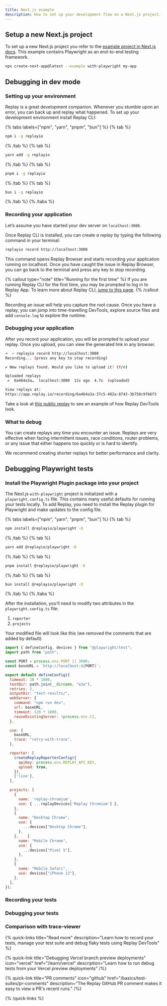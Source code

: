 ```yaml
---
title: Next.js example
description: How to set up your development flow on a Next.js project. You can follow this tutorial step by step if you are starting a new project or jump to a section that is relevant for you.
---
```


## Setup a new Next.js project
To set up a new Next.js project you refer to the [example project in Next.js docs](https://nextjs.org/docs/pages/building-your-application/testing/playwright). This example contains Playwright as an end-to-end testing framework.

```sh
npx create-next-app@latest --example with-playwright my-app
```

## Debugging in dev mode
### Setting up your environment
Replay is a great development companion. Whenever you stumble upon an error, you can back up and replay what happened. To set up your development environment install Replay CLI:

{% tabs labels=["npm", "yarn", "pnpm", "bun"] %}
{% tab %}

```sh
npm i -g replayio
```

{% /tab %}
{% tab %}

```sh
yarn add -g replayio
```

{% /tab %}
{% tab %}

```sh
pnpm i -g replayio
```

{% /tab %}
{% tab %}

```sh
bun i -g replayio
```

{% /tab %}
{% /tabs %}

### Recording your application
Let’s assume you have started your dev server on `localhost:3000`. 

Once Replay CLI is installed, you can create *a replay* by typing the following command in your terminal:

```sh
replayio record http://localhost:3000
```
This command opens Replay Browser and starts recording your application running on localhost. Once you have caught the issue in Replay Browser, you can go back to the terminal and press any key to stop recording.

{% callout type="note" title="Running for the first time" %}
If you are running Replay CLI for the first time, you may be prompted to log in to Replay App. To learn more about Replay CLI, [jump to this page](/reference/replay-cli/commands).
{% /callout %}

Recording an issue will help you capture the root cause. Once you have a replay, you can jump into time-travelling DevTools, explore source files and add `console.log` to explore the runtime. 

### Debugging your application

After you record your application, you will be prompted to upload your replay. Once you upload, you can view the generated link in any browser.

```sh {% highlight=[9,10] %}
➜  ~ replayio record http://localhost:3000
Recording... (press any key to stop recording)

✔ New replays found. Would you like to upload it? (Y/n)

Uploaded replays
 ✔  6a464a3a…  localhost:3000  11s ago  4.7s  (uploaded) 

View replays at:
https://app.replay.io/recording/6a464a3a-37c5-482a-8743-3b758c9fb6f3
```

Take a look at [this public replay](https://app.replay.io/recording/6a464a3a-37c5-482a-8743-3b758c9fb6f3) to see an example of how Replay DevTools look.

### What to debug
You can create replays any time you encounter an issue. Replays are very effective when facing intermittent issues, race conditions, router problems, or any issue that either happens too quickly or is hard to identify.

We recommend creating shorter replays for better performance and clarity.


## Debugging Playwright tests

### Install the Playwright Plugin package into your project
The Next.js `with-playwright` project is initialized with a `playwright.config.ts` file. This contains many useful defaults for running your tests locally. To add Replay, you need to install the Replay plugin for Playwright and make updates to the config file.

{% tabs labels=["npm", "yarn", "pnpm", "bun"] %}
{% tab %}

```sh
npm install @replayio/playwright -D
```

{% /tab %}
{% tab %}

```sh
yarn add @replayio/playwright -D
```

{% /tab %}
{% tab %}

```sh
pnpm install @replayio/playwright -D
```

{% /tab %}
{% tab %}

```sh
bun install @replayio/playwright -D
```

{% /tab %}
{% /tabs %}

After the installation, you’ll need to modify two attributes in the `playwright.config.ts` file:
1. `reporter`
2. `projects`

Your modified file will look like this (we removed the comments that are added by default)

```js {% fileName="playwright.config.ts" highlight=["24-30","33-36"] lineNumbers=true %}
import { defineConfig, devices } from "@playwright/test";
import path from "path";

const PORT = process.env.PORT || 3000;
const baseURL = `http://localhost:${PORT}`;

export default defineConfig({  
  timeout: 30 * 1000,
  testDir: path.join(__dirname, "e2e"),
  retries: 2,
  outputDir: "test-results/",
  webServer: {
    command: "npm run dev",
    url: baseURL,
    timeout: 120 * 1000,
    reuseExistingServer: !process.env.CI,
  },

  use: {    
    baseURL,
    trace: "retry-with-trace",
  },

  reporter: [
    createReplayReporterConfig({
      apiKey: process.env.REPLAY_API_KEY,
      upload: true,
    }),
    ['line'],
  ],

  projects: [
    {
      name: 'replay-chromium',
      use: { ...replayDevices['Replay Chromium'] },
    },
    {
      name: "Desktop Chrome",
      use: {
        ...devices["Desktop Chrome"],
      },
    },    {
      name: "Mobile Chrome",
      use: {
        ...devices["Pixel 5"],
      },
    },
    {
      name: "Mobile Safari",
      use: devices["iPhone 12"],
    },
  ],
});
```

### Recording your tests

### Debugging your tests

### Comparison with trace-viewer

{% quick-links title="Read more" description="Learn how to record your tests, manage your test suite and debug flaky tests using Replay DevTools" %}

{% quick-link
  title="Debugging Vercel branch preview deployments"
  icon="vercel"
  href="/learn/vercel"
  description="Learn how to run debug tests from your Vercel preview deployments"
/%}

{% quick-link
  title="PR comments"
  icon="github"
  href="/basics/test-suites/pr-comments"
  description="The Replay GitHub PR comment makes it easy to view a PR's recent runs."
/%}

{% /quick-links %}